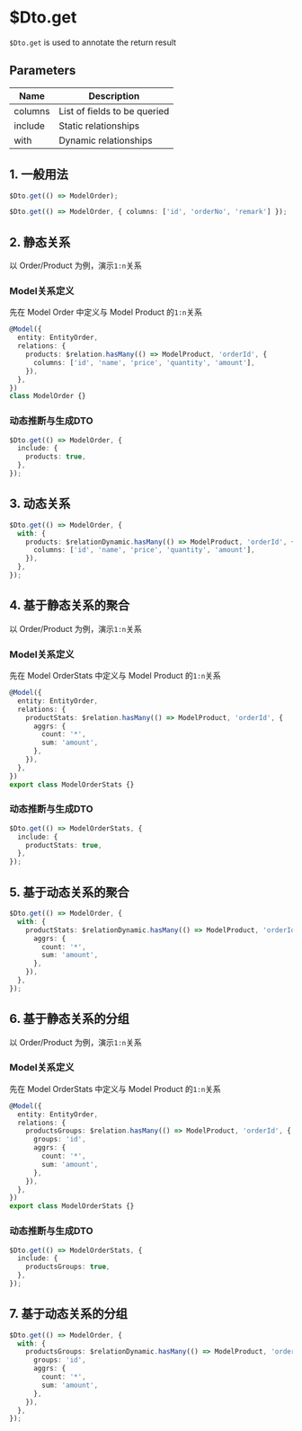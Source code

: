 # $Dto.get

`$Dto.get` is used to annotate the return result

## Parameters

|Name|Description|
|--|--|
|columns|List of fields to be queried|
|include|Static relationships|
|with|Dynamic relationships|

## 1. 一般用法

``` typescript
$Dto.get(() => ModelOrder);
```

``` typescript
$Dto.get(() => ModelOrder, { columns: ['id', 'orderNo', 'remark'] });
```

## 2. 静态关系

以 Order/Product 为例，演示`1:n`关系

### Model关系定义

先在 Model Order 中定义与 Model Product 的`1:n`关系

``` typescript
@Model({
  entity: EntityOrder,
  relations: {
    products: $relation.hasMany(() => ModelProduct, 'orderId', {
      columns: ['id', 'name', 'price', 'quantity', 'amount'],
    }),
  },
})
class ModelOrder {}
```

### 动态推断与生成DTO

``` typescript
$Dto.get(() => ModelOrder, {
  include: {
    products: true,
  },
});
```

## 3. 动态关系

``` typescript
$Dto.get(() => ModelOrder, {
  with: {
    products: $relationDynamic.hasMany(() => ModelProduct, 'orderId', {
      columns: ['id', 'name', 'price', 'quantity', 'amount'],
    }),
  },
});
```

## 4. 基于静态关系的聚合

以 Order/Product 为例，演示`1:n`关系

### Model关系定义

先在 Model OrderStats 中定义与 Model Product 的`1:n`关系

``` typescript
@Model({
  entity: EntityOrder,
  relations: {
    productStats: $relation.hasMany(() => ModelProduct, 'orderId', {
      aggrs: {
        count: '*',
        sum: 'amount',
      },
    }),
  },
})
export class ModelOrderStats {}
```

### 动态推断与生成DTO

``` typescript
$Dto.get(() => ModelOrderStats, {
  include: {
    productStats: true,
  },
});
```

## 5. 基于动态关系的聚合

``` typescript
$Dto.get(() => ModelOrder, {
  with: {
    productStats: $relationDynamic.hasMany(() => ModelProduct, 'orderId', {
      aggrs: {
        count: '*',
        sum: 'amount',
      },
    }),
  },
});
```

## 6. 基于静态关系的分组

以 Order/Product 为例，演示`1:n`关系

### Model关系定义

先在 Model OrderStats 中定义与 Model Product 的`1:n`关系

``` typescript
@Model({
  entity: EntityOrder,
  relations: {
    productsGroups: $relation.hasMany(() => ModelProduct, 'orderId', {
      groups: 'id',
      aggrs: {
        count: '*',
        sum: 'amount',
      },
    }),
  },
})
export class ModelOrderStats {}
```

### 动态推断与生成DTO

``` typescript
$Dto.get(() => ModelOrderStats, {
  include: {
    productsGroups: true,
  },
});
```

## 7. 基于动态关系的分组

``` typescript
$Dto.get(() => ModelOrder, {
  with: {
    productsGroups: $relationDynamic.hasMany(() => ModelProduct, 'orderId', {
      groups: 'id',
      aggrs: {
        count: '*',
        sum: 'amount',
      },
    }),
  },
});
```
